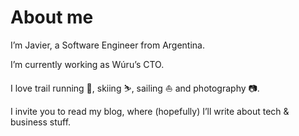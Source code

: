 # About me

I’m Javier, a Software Engineer from Argentina.

I’m currently working as Wúru’s CTO.

I love trail running 🏃, skiing ⛷️, sailing ⛵ and photography 📷.

I invite you to read my blog, where (hopefully) I’ll write about tech & business stuff.
